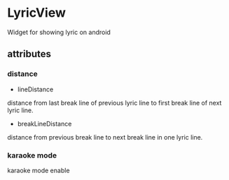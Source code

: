 # LyricView
Widget for showing lyric on android

## attributes

### distance
 - lineDistance
 
distance from last break line of previous lyric line to first break line of next lyric line.

 - breakLineDistance

distance from previous break line to next break line in one lyric line.

### karaoke mode
karaoke mode enable


